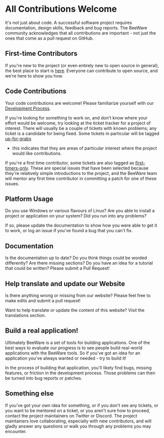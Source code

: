 # All Contributions Welcome

It's not just about code. A successful software project requires documentation,
design skills, feedback and bug reports. The BeeWare community acknowledges
that all contributions are important - not just the ones that come as a pull
request on GitHub.

## First-time Contributors

If you're new to the project (or even entirely new to open source in general),
the best place to start is
[here](https://beeware.org/contributing/how/first-time/). Everyone can
contribute to open source, and we're here to show you how.

## Code Contributions

Your code contributions are welcome! Please familiarize yourself with our
[Development Process](https://beeware.org/contributing/how/process/).

If you're looking for something to work on, and don't know where your effort
would be welcome, try looking at the ticket tracker for a project of interest.
There will usually be a couple of tickets with known problems; any ticket is a
candidate for being fixed. Some tickets in particular will be tagged
[up-for-grabs](https://github.com/search?q=user%3Abeeware+label%3Aup-for-grabs+is%3Aissue+is%3Aopen&type=)
- this indicates that they are areas of particular interest where the project
would like contributions.

If you're a first time contributor, some tickets are also tagged as
[first-timers-only](https://github.com/search?q=user%3Abeeware+label%3Afirst-timers-only+is%3Aissue+is%3Aopen&type=).
These are special issues that have been selected because they're relatively
simple introductions to the project, and the BeeWare team will mentor any first
time contributor in committing a patch for one of these issues.

## Platform Usage

Do you use Windows or various flavours of Linux? Are you able to install a
project or application on your system? Did you run into any problems?

If so, please update the documentation to show how you were able to get it to
work, or log an issue if you've found a bug that you can't fix.

## Documentation

Is the documentation up to date? Do you think things could be worded
differently? Are there missing sections? Do you have an idea for a tutorial
that could be written? Please submit a Pull Request!

## Help translate and update our Website

Is there anything wrong or missing from our website? Please feel free to make
edits and submit a pull request!

Want to help translate or update the content of this website? Visit the
translations section.

## Build a real application!

Ultimately BeeWare is a set of tools for building applications. One of the best
ways to evaluate our progress is to see people build real-world applications
with the BeeWare tools. So if you've got an idea for an application you've
always wanted or needed - try to build it!

In the process of building that application, you'll likely find bugs, missing
features, or friction in the development process. Those problems can then be
turned into bug reports or patches.

## Something else

If you've got your own idea for something, or if you don't see any tickets, or
you want to be mentored on a ticket, or you aren't sure how to proceed, contact
the project maintainers on Twitter or Discord. The project maintainers love
collaborating, especially with new contributors, and will gladly answer any
questions or walk you through any problems you may encounter.
